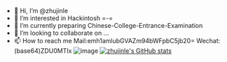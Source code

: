 - 👋 Hi, I’m @zhujinle
- 👀 I’m interested in Hackintosh =-=
- 🌱 I’m currently preparing Chinese-College-Entrance-Examination
- 💞️ I’m looking to collaborate on ...
- 📫 How to reach me Mail:emh1amlubGVAZm94bWFpbC5jb20= Wechat:(base64)ZDU0MTIx
![image](https://camo.githubusercontent.com/ef7b729919849c65d3d6a6bfb0385df151bcbbc7d495bb23c72a8d63db3fa22b/68747470733a2f2f7374616c6c6d616e2e6f72672f6e6f2d66616365626f6f6b2e706e67)
[![zhujinle's GitHub stats](https://github-readme-stats.vercel.app/api?username=zhujinle)](https://github.com/anuraghazra/github-readme-stats)

<!---
zhujinle/zhujinle is a ✨ special ✨ repository because its `README.md` (this file) appears on your GitHub profile.
You can click the Preview link to take a look at your changes.
--->
